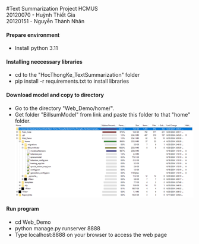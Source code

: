 #Text Summarization Project
HCMUS  
20120070 - Huỳnh Thiết Gia   
20120151 - Nguyễn Thành Nhân   
#### Prepare environment
* Install python 3.11
#### Installing neccessary libraries
* cd to the "HocThongKe_TextSummarization" folder  
* pip install -r requirements.txt to install libraries  

#### Download model and copy to directory
* Go to the directory "Web_Demo/home/".  
* Get folder "BillsumModel" from link and paste this folder to that "home" folder.  
![Image](./report_data/InstallBillsum.png)  

#### Run program
* cd Web_Demo  
* python manage.py runserver 8888  
* Type localhost:8888 on your browser to access the web page  
